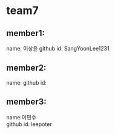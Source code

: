 # team7

## member1:

name: 이상윤
github id: SangYoonLee1231

## member2:

name:
github id:

## member3:

name:이민수	
github id: leepoter
